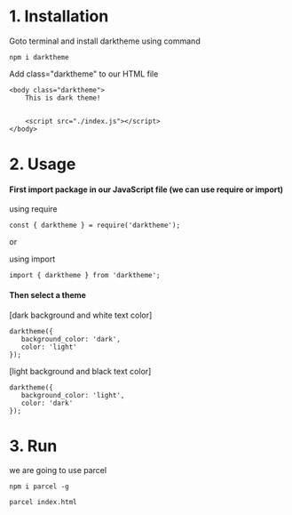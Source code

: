 # 1. Installation

Goto terminal and install darktheme using command

`npm i darktheme`

Add class="darktheme" to our HTML file

```
<body class="darktheme">
    This is dark theme!

   
    <script src="./index.js"></script>
</body>

```

# 2. Usage

#### First import package in our JavaScript file (we can use require or import)

using require

`const { darktheme } = require('darktheme');`

or 

using import

`import { darktheme } from 'darktheme';`

#### Then select a theme

[dark background and white text color]
```
darktheme({
   background_color: 'dark',
   color: 'light'
});

```
[light background and black text color]

```
darktheme({
   background_color: 'light',
   color: 'dark'
});

```

# 3. Run

we are going to use parcel

`npm i parcel -g`

`parcel index.html`

